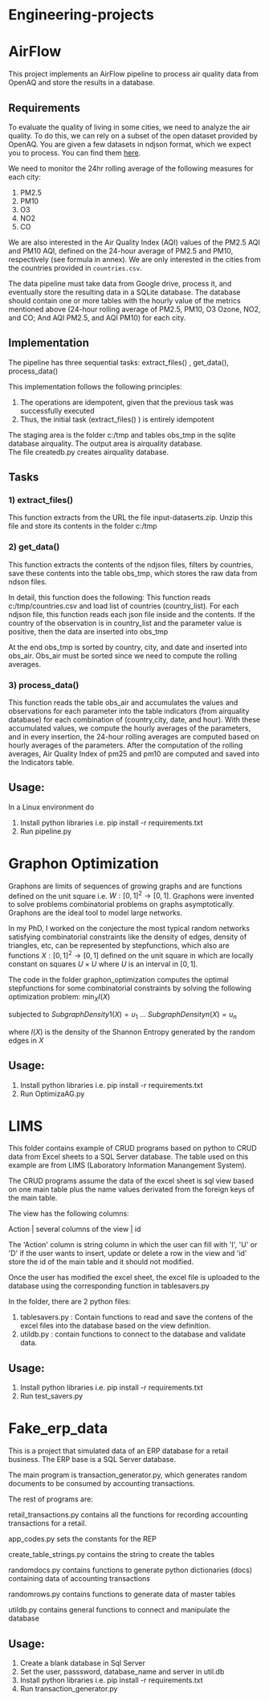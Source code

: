 # Engineering-projects

# AirFlow

This project implements an AirFlow pipeline to process air quality data from OpenAQ and store the results in a database.

## Requirements 
To evaluate the quality of living in some cities, we need to analyze the air quality. To do this, we can rely on a subset of the open dataset provided by OpenAQ. You are given a few datasets in ndjson format, which we expect you to process. You can find them [here](https://drive.google.com/file/d/1bH6BM7hrVI9ufuJ5GVGE7QPEwIJAM1xX/view?usp=sharing).

 We need to monitor the 24hr rolling average of the following measures for each city:

1. PM2.5
2. PM10
3. O3
4. NO2
5. CO

We are also interested in the Air Quality Index (AQI) values of the PM2.5 AQI and PM10 AQI, defined on the 24-hour average of PM2.5 and PM10, respectively (see formula in annex). We are only interested in the cities from the countries provided in `countries.csv`.

The data pipeline must take  data from Google drive, process it, and eventually store the resulting data in a SQLite database. The database should contain one or more tables with the hourly value of the metrics mentioned above (24-hour rolling average of PM2.5, PM10, O3 Ozone, NO2, and CO; And AQI PM2.5, and AQI PM10) for each city. 

## Implementation

The pipeline has three sequential tasks: extract_files() , get_data(), process_data()

This implementation follows the following principles:

1) The operations are idempotent, given that the previous task was successfully executed
2) Thus, the initial task (extract_files() ) is entirely idempotent

The staging area is the folder c:/tmp and tables obs_tmp in the sqlite database airquality.
The output area is airquality database.  
The file createdb.py creates airquality database.  

## Tasks

### 1) extract_files()

This function extracts from the URL the file input-dataserts.zip. Unzip this file and store its contents in the folder c:/tmp

### 2) get_data()

This function extracts the contents of the ndjson files, filters by countries, save these contents into the table obs_tmp, which stores the raw data from ndson files.

In detail, this function does the following:
This function reads c:/tmp/countries.csv  and load list of countries (country_list).
For each ndjson file, this function reads each json file inside and the contents. 
If the country of the observation is in  country_list and the parameter value is positive, then the data are inserted into obs_tmp 

At the end  obs_tmp  is sorted by country, city, and date and inserted into obs_air. 
Obs_air must be sorted since we need to compute the rolling averages. 

### 3) process_data()

This function reads the table obs_air and accumulates the values and observations for each parameter into the table indicators (from airquality database) for each combination of (country,city, date, and hour). With these accumulated values, we compute the hourly averages of the parameters, and in every insertion, the 24-hour rolling averages are computed based on hourly averages of the parameters.    After the computation of the rolling averages, Air Quality Index of pm25 and pm10 are computed and saved into the Indicators table.


## Usage:
In a Linux environment do 
1) Install python libraries i.e. pip install -r requirements.txt
2) Run pipeline.py


# Graphon Optimization
Graphons are limits of sequences of growing graphs and are functions defined on the unit square i.e. $W: [0,1]^2 \to [0,1]$. Graphons were invented to solve problems combinatorial problems on graphs asymptotically. Graphons are the ideal tool to model large networks.

In my PhD, I worked on the conjecture the most typical random networks satisfying combinatorial constraints like the density of edges, density of triangles, etc, can be represented by stepfunctions, which also are functions $X:[0,1]^2 \to [0,1]$ defined on the unit square in which are locally constant on squares $U \times U$ where $U$ is an interval in $[0,1]$. 

The code in the folder graphon_optimization computes the optimal stepfunctions for some combinatorial constraints by solving the following optimization problem:
$\min_X I(X)$

subjected to 
$SubgraphDensity1(X) = u_1$
...
$SubgraphDensityn(X) = u_n$ 

where $I(X)$ is the density of the Shannon Entropy generated by the random edges in $X$

## Usage:
1) Install python libraries i.e. pip install -r requirements.txt
2) Run OptimizaAG.py



# LIMS

This folder contains example of CRUD programs based on python to CRUD data from Excel sheets to a SQL Server database. The table used on this example are from LIMS (Laboratory Information Manangement System).

The CRUD programs assume the data of the excel sheet is sql view based on  one main table plus the name values derivated from the foreign keys of the main table. 

The view has the following columns:

Action |  several columns of the view |  id

The 'Action' column is string column in which the user can fill with 'I', 'U' or 'D' if the user wants to insert, update or delete a row in the view and 'id' store the id of the main table and it should not modified. 

Once the user has modified the excel sheet, the excel file is uploaded to the database using the corresponding function in tablesavers.py

In the folder, there are 2 python files:

1) tablesavers.py : Contain functions to read and save the contens of the excel files into the database  based on the view definition. 
2) utildb.py : contain functions to connect to the database and validate data.

## Usage:
1) Install python libraries i.e. pip install -r requirements.txt
2) Run test_savers.py


# Fake_erp_data

This is a project that simulated data of an ERP database for a retail business. The ERP base is a SQL Server database.

The main program is transaction_generator.py, which generates random documents to be consumed by accounting transactions.

The rest of programs are:

retail_transactions.py  contains all the functions for recording accounting transactions for a retail.

app_codes.py sets the constants for the REP

create_table_strings.py contains the string to create the tables

randomdocs.py contains functions to generate python dictionaries (docs) containing data of accounting transactions

randomrows.py contains functions to generate data of master tables 

utildb.py contains general functions to connect and manipulate the database

## Usage:

1) Create a blank database in Sql Server
2) Set the user, passsword, database_name and server in util.db 
3) Install python libraries i.e. pip install -r requirements.txt
4) Run transaction_generator.py


